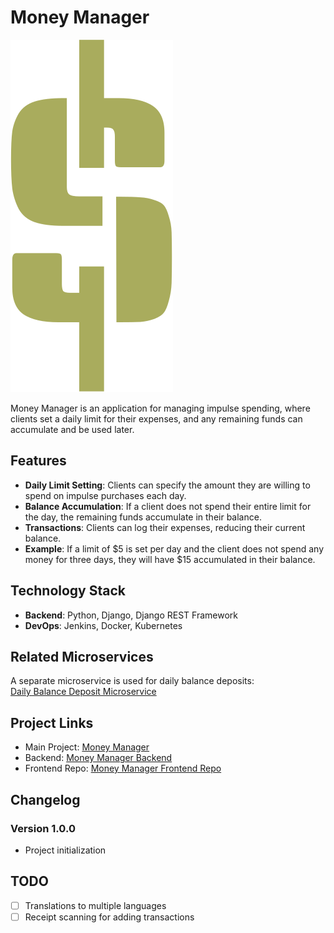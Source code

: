 # Money Manager

![Project Logo](readme_imgs/logo.svg)

Money Manager is an application for managing impulse spending, where clients set a daily limit for their expenses, and any remaining funds can accumulate and be used later.

## Features
- **Daily Limit Setting**: Clients can specify the amount they are willing to spend on impulse purchases each day.
- **Balance Accumulation**: If a client does not spend their entire limit for the day, the remaining funds accumulate in their balance.
- **Transactions**: Clients can log their expenses, reducing their current balance.
- **Example**: If a limit of $5 is set per day and the client does not spend any money for three days, they will have $15 accumulated in their balance.

## Technology Stack
- **Backend**: Python, Django, Django REST Framework
- **DevOps**: Jenkins, Docker, Kubernetes

## Related Microservices
A separate microservice is used for daily balance deposits:  
[Daily Balance Deposit Microservice](https://github.com/IUDA194/cash_plan_deposit)

## Project Links
- Main Project: [Money Manager](https://cash-planner.sitera.tech)
- Backend: [Money Manager Backend](https://back-cash-planner.sitera.tech)
- Frontend Repo: [Money Manager Frontend Repo](https://github.com/Valik05/money_manager)

## Changelog

### Version 1.0.0
- Project initialization

## TODO
- [ ] Translations to multiple languages
- [ ] Receipt scanning for adding transactions
